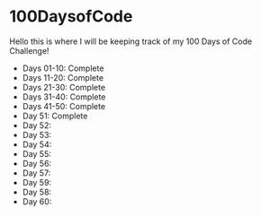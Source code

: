 # 100DaysofCode

Hello this is where I will be keeping track of my 100 Days of Code Challenge!

- Days 01-10: Complete
- Days 11-20: Complete
- Days 21-30: Complete
- Days 31-40: Complete
- Days 41-50: Complete
- Day 51: Complete
- Day 52:
- Day 53:
- Day 54:
- Day 55:
- Day 56:
- Day 57:
- Day 59:
- Day 58:
- Day 60:
